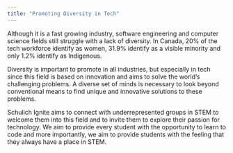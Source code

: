 ```yaml
---
title: "Promoting Diversity in Tech"
---
```


Although it is a fast growing industry, software engineering and computer science fields still struggle with a lack of diversity. In Canada, 20% of the tech workforce identify as women, 31.9% identify as a visible minority and only 1.2% identify as Indigenous.

Diversity is important to promote in all industries, but especially in tech since this field is based on innovation and aims to solve the world’s challenging problems. A diverse set of minds is necessary to look beyond conventional means to find unique and innovative solutions to these problems.

Schulich Ignite aims to connect with underrepresented groups in STEM to welcome them into this field and to invite them to explore their passion for technology. We aim to provide every student with the opportunity to learn to code and more importantly, we aim to provide students with the feeling that they always have a place in STEM. 